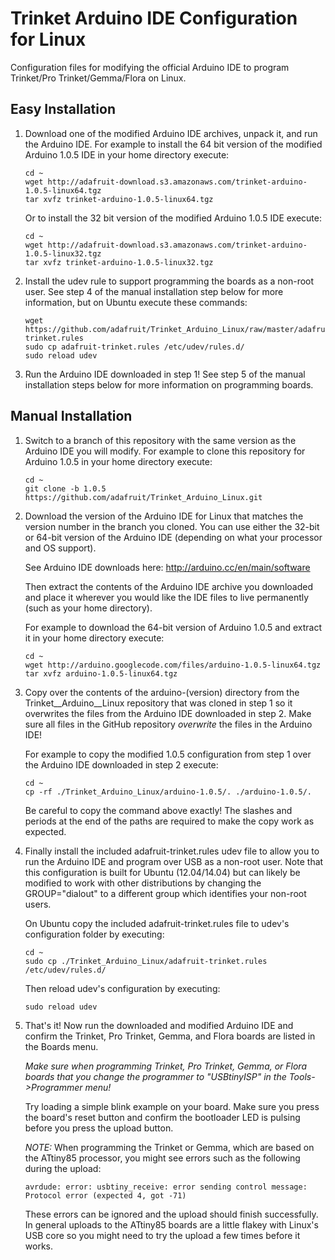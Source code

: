 # Trinket Arduino IDE Configuration for Linux

Configuration files for modifying the official Arduino IDE to program 
Trinket/Pro Trinket/Gemma/Flora on Linux.

## Easy Installation

1.  Download one of the modified Arduino IDE archives, unpack it, and run the 
    Arduino IDE.  For example to install the 64 bit version of the modified 
    Arduino 1.0.5 IDE in your home directory execute:

        cd ~
        wget http://adafruit-download.s3.amazonaws.com/trinket-arduino-1.0.5-linux64.tgz
        tar xvfz trinket-arduino-1.0.5-linux64.tgz
    
    Or to install the 32 bit version of the modified Arduino 1.0.5 IDE execute:
    
        cd ~
        wget http://adafruit-download.s3.amazonaws.com/trinket-arduino-1.0.5-linux32.tgz
        tar xvfz trinket-arduino-1.0.5-linux32.tgz

2.  Install the udev rule to support programming the boards as a non-root user.
    See step 4 of the manual installation step below for more information, but
    on Ubuntu execute these commands:

        wget https://github.com/adafruit/Trinket_Arduino_Linux/raw/master/adafruit-trinket.rules
        sudo cp adafruit-trinket.rules /etc/udev/rules.d/
        sudo reload udev

3.  Run the Arduino IDE downloaded in step 1!  See step 5 of the manual installation
    steps below for more information on programming boards.

## Manual Installation

1.  Switch to a branch of this repository with the same version as the Arduino
    IDE you will modify.  For example to clone this repository for Arduino 1.0.5
    in your home directory execute:
    
        cd ~
        git clone -b 1.0.5 https://github.com/adafruit/Trinket_Arduino_Linux.git

1.  Download the version of the Arduino IDE for Linux that matches the version
    number in the branch you cloned.  You can use either the 32-bit or 64-bit
    version of the Arduino IDE (depending on what your processor and OS support).
    
    See Arduino IDE downloads here: http://arduino.cc/en/main/software

    Then extract the contents of the Arduino IDE archive you downloaded and place
    it wherever you would like the IDE files to live permanently (such as your 
    home directory).

    For example to download the 64-bit version of Arduino 1.0.5 and extract it
    in your home directory execute:

        cd ~
        wget http://arduino.googlecode.com/files/arduino-1.0.5-linux64.tgz
        tar xvfz arduino-1.0.5-linux64.tgz

3.  Copy over the contents of the arduino-(version) directory from the
    Trinket__Arduino__Linux repository that was cloned in step 1 so it overwrites
    the files from the Arduino IDE downloaded in step 2.  Make sure all files
    in the GitHub repository _overwrite_ the files in the Arduino IDE!

    For example to copy the modified 1.0.5 configuration from step 1 over the 
    Arduino IDE downloaded in step 2 execute:

        cd ~
        cp -rf ./Trinket_Arduino_Linux/arduino-1.0.5/. ./arduino-1.0.5/.
    
    Be careful to copy the command above exactly!  The slashes and periods at the
    end of the paths are required to make the copy work as expected.

4.  Finally install the included adafruit-trinket.rules udev file to allow you
    to run the Arduino IDE and program over USB as a non-root user.  Note that
    this configuration is built for Ubuntu (12.04/14.04) but can likely be
    modified to work with other distributions by changing the GROUP="dialout"
    to a different group which identifies your non-root users.

    On Ubuntu copy the included adafruit-trinket.rules file to udev's 
    configuration folder by executing:

        cd ~
        sudo cp ./Trinket_Arduino_Linux/adafruit-trinket.rules /etc/udev/rules.d/

    Then reload udev's configuration by executing:

        sudo reload udev

5.  That's it!  Now run the downloaded and modified Arduino IDE and confirm the
    Trinket, Pro Trinket, Gemma, and Flora boards are listed in the Boards menu.

    *Make sure when programming Trinket, Pro Trinket, Gemma, or Flora boards that
    you change the programmer to "USBtinyISP" in the Tools->Programmer menu!*

    Try loading a simple blink example on your board.  Make sure you press the
    board's reset button and confirm the bootloader LED is pulsing before you
    press the upload button.

    *NOTE:* When programming the Trinket or Gemma, which are based on the ATtiny85
    processor, you might see errors such as the following during the upload:

        avrdude: error: usbtiny_receive: error sending control message: Protocol error (expected 4, got -71)

    These errors can be ignored and the upload should finish successfully.  In
    general uploads to the ATtiny85 boards are a little flakey with Linux's USB
    core so you might need to try the upload a few times before it works.
